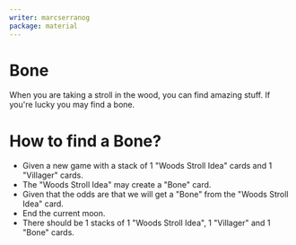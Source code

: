 ```yaml
---
writer: marcserranog
package: material
---
```


# Bone

When you are taking a stroll in the wood, you can find amazing stuff.
If you're lucky you may find a bone.

# How to find a Bone?

* Given a new game with a stack of 1 "Woods Stroll Idea" cards and 1 "Villager" cards.
* The "Woods Stroll Idea" may create a "Bone" card.
* Given that the odds are that we will get a "Bone" from the "Woods Stroll Idea" card.
* End the current moon.
* There should be 1 stacks of 1 "Woods Stroll Idea", 1 "Villager" and 1 "Bone" cards.


